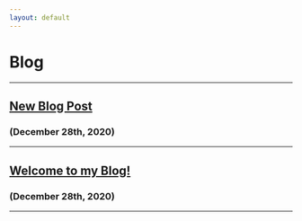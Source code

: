 ```yaml
---
layout: default
---
```


# Blog


---
## [New Blog Post](./2020-12-28-blog1.md)
### (December 28th, 2020)
---
## [Welcome to my Blog!](./_posts/2020-12-28-test-post.md)
### (December 28th, 2020)
---
